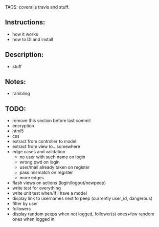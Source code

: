 TAGS: coveralls travis and stuff.

Instructions:
------
* how it works
* how to Dl and install

Description:
------
* stuff

Notes:
------
* rambling

TODO:
------
* remove this section before last commit
* encryption
* html5
* css
* extract from controller to model
* extract from view to...somewhere
* edge cases and validation
  - no user with such name on login
  - wrong pwd on login
  - user/mail already taken on register
  - pass mismatch on register
  - more edges
* flash views on actions (login/logout/newpeep)
* write test for everything
* write unit test when/if i have a model
* display link to usernames next to peep (currently user_id, dangerous)
* filter by user
* followers
* display random peeps when not logged, follower(s) ones+few random ones when logged in
